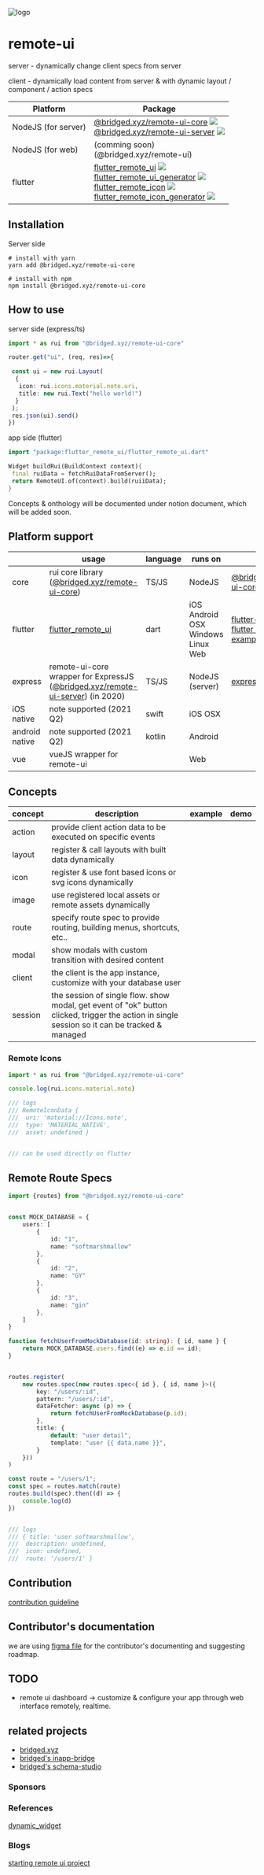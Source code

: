 ![logo](docs/logo.png)



# remote-ui



server - dynamically change client specs from server

client - dynamically load content from server & with dynamic layout / component / action specs



| Platform            | Package                                                      |
| ------------------- | ------------------------------------------------------------ |
| NodeJS (for server) | [@bridged.xyz/remote-ui-core](./core) [![](https://img.shields.io/badge/npm-latest-brightgreen)](https://www.npmjs.com/package/@bridged.xyz/remote-ui-core)<br />[@bridged.xyz/remote-ui-server](./server) [![](https://img.shields.io/badge/npm-latest-brightgreen)](https://www.npmjs.com/package/@bridged.xyz/remote-ui-server) |
| NodeJS (for web)    | (comming soon)<br />(@bridged.xyz/remote-ui)                  |
| flutter             | [flutter_remote_ui](./flutter) [![](https://img.shields.io/badge/pub-latest-brightgreen)](https://pub.dev/packages/flutter_remote_ui)<br />[flutter_remote_ui_generator](./flutter/packages/flutter_remote_ui_generator) [![](https://img.shields.io/badge/pub-latest-brightgreen)](https://pub.dev/packages/flutter_remote_ui_generator)<br />[flutter_remote_icon](./flutter/packages/flutter_remote_icon) [![](https://img.shields.io/badge/pub-latest-brightgreen)](https://pub.dev/packages/flutter_remote_icon)<br />[flutter_remote_icon_generator](./flutter/packages/flutter_remote_icon_generator) [![](https://img.shields.io/badge/pub-latest-brightgreen)](https://pub.dev/packages/flutter_remote_icon_generator) |





## Installation

Server side

```shell
# install with yarn
yarn add @bridged.xyz/remote-ui-core

# install with npm
npm install @bridged.xyz/remote-ui-core
```








## How to use
server side (express/ts)
```ts
import * as rui from "@bridged.xyz/remote-ui-core"

router.get("ui", (req, res)=>{

 const ui = new rui.Layout(
  {
   icon: rui.icons.material.note.uri,
   title: new rui.Text("hello world!")
  }
 );
 res.json(ui).send()
})
```



app side (flutter)
```dart
import "package:flutter_remote_ui/flutter_remote_ui.dart"

Widget buildRui(BuildContext context){
 final ruiData = fetchRuiDataFromServer();
 return RemoteUI.of(context).build(ruiiData);
}
```



Concepts & onthology will be documented under notion document, which will be added soon.



## Platform support

|                | usage                                                        | language | runs on                                                    | example                                                      | Ready? |
| -------------- | ------------------------------------------------------------ | -------- | ---------------------------------------------------------- | ------------------------------------------------------------ | ------ |
| core           | rui core library ([@bridged.xyz/remote-ui-core](./core))      | TS/JS    | NodeJS                                                     | [@bridged.xyz/remote-ui-core](https://github.com/softmarshmallow/remote-ui/tree/master/core) | ✅      |
| flutter        | [flutter_remote_ui](./flutter)                               | dart     | iOS<br />Android<br />OSX<br />Windows<br />Linux<br />Web | [flutter-remote-ui](https://github.com/softmarshmallow/remote-ui/tree/master/flutter)<br />[flutter remote ui example](https://github.com/softmarshmallow/remote-ui/tree/master/flutter/example) | ✅      |
| express        | remote-ui-core wrapper for ExpressJS ([@bridged.xyz/remote-ui-server](./server)) (in 2020) | TS/JS    | NodeJS (server)                                            | [express](https://github.com/softmarshmallow/remote-ui/tree/master/server/examples/express), [plain](https://github.com/softmarshmallow/remote-ui/tree/master/server/examples/plain) | 👩‍💻     |
| iOS native     | note supported (2021 Q2)                                     | swift    | iOS OSX                                                    |                                                              | 👩‍💻     |
| android native | note supported (2021 Q2)                                     | kotlin   | Android                                                    |                                                              | 👩‍💻     |
| vue            | vueJS wrapper for remote-ui                                  |          | Web                                                        |                                                              | 👩‍💻     |




## Concepts
| concept            | description  | example | demo  |
| ------------------- | ------------------------------------------------------------ | ------------------------------------------------------------ | ------------------------------------------------------------ |
| action | provide client action data to be executed on specific events                                                             | ||
| layout | register & call layouts with built data dynamically  | | |
| icon | register & use font based icons or svg icons dynamically | | |
| image | use registered local assets or remote assets dynamically | | |
| route | specify route spec to provide routing, building menus, shortcuts, etc.. | | |
| modal | show modals with custom transition with desired content | | |
| client | the client is the app instance, customize with your database user | | |
| session | the session of single flow. show modal, get event of "ok" button clicked, trigger the action in single session so it can be tracked & managed | | |


### Remote Icons

```typescript
import * as rui from "@bridged.xyz/remote-ui-core"

console.log(rui.icons.material.note)

/// logs 
/// RemoteIconData {
///  uri: 'material://Icons.note',
///  type: 'MATERIAL_NATIVE',
///  asset: undefined }


/// can be used directly on flutter
```

## Remote Route Specs

```typescript
import {routes} from "@bridged.xyz/remote-ui-core"


const MOCK_DATABASE = {
    users: [
        {
            id: "1",
            name: "softmarshmallow"
        },
        {
            id: "2",
            name: "GY"
        },
        {
            id: "3",
            name: "gin"
        },
    ]
}

function fetchUserFromMockDatabase(id: string): { id, name } {
    return MOCK_DATABASE.users.find((e) => e.id == id);
}


routes.register(
    new routes.spec(new routes.spec<{ id }, { id, name }>({
        key: "/users/:id",
        pattern: "/users/:id",
        dataFetcher: async (p) => {
            return fetchUserFromMockDatabase(p.id);
        },
        title: {
            default: "user detail",
            template: "user {{ data.name }}",
        }
    }))
)

const route = "/users/1";
const spec = routes.match(route)
routes.build(spec).then((d) => {
    console.log(d)
})


/// logs
/// { title: 'user softmarshmallow',
///  description: undefined,
///  icon: undefined,
///  route: '/users/1' }

```





## Contribution
[contribution guideline](CONTRIBUTING.md)


## Contributor's documentation
we are using [figma file](https://www.figma.com/file/DpbDmtkGzz1g3aXPt5MmgS/remote-ui?node-id=135%3A32) for the contributor's documenting and suggesting roadmap.

## TODO
* remote ui dashboard -> customize & configure your app through web interface remotely, realtime.



## related projects
- [bridged.xyz](https://github.com/softmarshmallow/bridged.xyz)
- [bridged's inapp-bridge](https://github.com/softmarshmallow/inapp-bridge)
- [bridged's schema-studio](https://github.com/softmarshmallow/schema-studio)


### Sponsors


### References
[dynamic_widget](https://github.com/dengyin2000/dynamic_widget)


### Blogs
[starting remote ui project](https://medium.com/launchers/starting-remote-ui-project-4b1d0841afc2)

